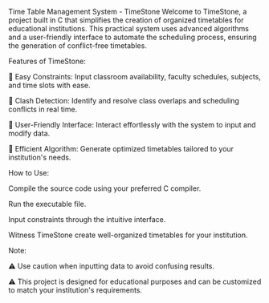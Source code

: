 Time Table Management System - TimeStone
Welcome to TimeStone, a project built in C that simplifies the creation of organized timetables for educational institutions. This practical system uses advanced algorithms and a user-friendly interface to automate the scheduling process, ensuring the generation of conflict-free timetables.

Features of TimeStone:

🔸 Easy Constraints: Input classroom availability, faculty schedules, subjects, and time slots with ease.

🔸 Clash Detection: Identify and resolve class overlaps and scheduling conflicts in real time.

🔸 User-Friendly Interface: Interact effortlessly with the system to input and modify data.

🔸 Efficient Algorithm: Generate optimized timetables tailored to your institution's needs.

How to Use:

Compile the source code using your preferred C compiler.

Run the executable file.

Input constraints through the intuitive interface.

Witness TimeStone create well-organized timetables for your institution.


Note:

⚠️ Use caution when inputting data to avoid confusing results.

⚠️ This project is designed for educational purposes and can be customized to match your institution's requirements.
